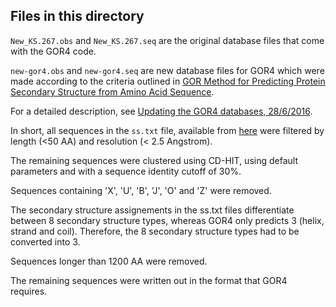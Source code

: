 ## Files in this directory

`New_KS.267.obs` and `New_KS.267.seq` are the original database files that
come with the GOR4 code.

`new-gor4.obs` and `new-gor4.seq` are new database files for GOR4 which
were made according to the criteria outlined in
[GOR Method for Predicting Protein Secondary Structure from Amino Acid Sequence](http://www.ulb.ac.be/di/map/tlenaert/Home_Tom_Lenaerts/INFO-F-208_files/1996%20Garnier.pdf).

For a detailed description, see
[Updating the GOR4 databases, 28/6/2016](https://notebooks.antigenic-cartography.org/barbara/pages/features/updating-gor4-databases.html).

In short, all sequences in the `ss.txt` file, available from
[here](http://www.rcsb.org/pdb/static.do?p=download/http/index.html) were
filtered by length (<50 AA) and resolution (< 2.5 Angstrom).

The remaining sequences were clustered using CD-HIT, using default
parameters and with a sequence identity cutoff of 30%.

Sequences containing 'X', 'U', 'B', 'J', 'O' and 'Z' were removed.

The secondary structure assignements in the ss.txt files differentiate
between 8 secondary structure types, whereas GOR4 only predicts 3 (helix,
strand and coil). Therefore, the 8 secondary structure types had to be
converted into 3.

Sequences longer than 1200 AA were removed.

The remaining sequences were written out in the format that GOR4 requires.
